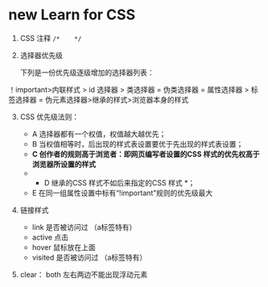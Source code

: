# new Learn for CSS

1. CSS 注释 `/*    */`

2. 选择器优先级

   下列是一份优先级逐级增加的选择器列表：

  ！important>内联样式 > id 选择器 > 类选择器 = 伪类选择器 = 属性选择器 > 标签选择器 = 伪元素选择器>继承的样式>浏览器本身的样式

3. CSS 优先级法则：

   -  A 选择器都有一个权值，权值越大越优先；
   -  B 当权值相等时，后出现的样式表设置要优于先出现的样式表设置；
   -  **C 创作者的规则高于浏览者：即网页编写者设置的CSS 样式的优先权高于浏览器所设置的样式**
   -  * D 继承的CSS 样式不如后来指定的CSS 样式 *；
   -  E 在同一组属性设置中标有“!important”规则的优先级最大
4. 链接样式
	- link 是否被访问过 （a标签特有）
	- active 点击
	- hover 鼠标放在上面
	- visited 是否被访问过 （a标签特有）

5. clear： both  左右两边不能出现浮动元素